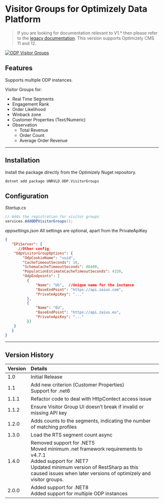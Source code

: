 # Visitor Groups for Optimizely Data Platform


> If you are looking for documentation relevant to V1.* then please refer to the [legacy documentation](./docs/README-legacy.md).  This version supports Optimizely CMS 11 and 12.

[![ODP Visitor Groups](https://github.com/made-to-engage/ODP.VisitorGroups/actions/workflows/build-visitor-groups.yml/badge.svg?branch=main)](https://github.com/made-to-engage/ODP.VisitorGroups/actions/workflows/build-visitor-groups.yml)


## Features

Supports multiple ODP instances. 

Visitor Groups for:
- Real Time Segments
- Engagement Rank
- Order Likelihood
- Winback zone
- Customer Properties (Text/Numeric)
- Observation
  - Total Revenue
  - Order Count
  - Average Order Revenue

----

## Installation

Install the package directly from the Optimizely Nuget repository.

``` 
dotnet add package UNRVLD.ODP.VisitorGroups
```


## Configuration

*Startup.cs*
``` c#
// Adds the registration for visitor groups
services.AddODPVisitorGroups();
```

*appsettings.json*
All settings are optional, apart from the PrivateApiKey
``` json
{
   "EPiServer": {
      //Other config
    "OdpVisitorGroupOptions": {
        "OdpCookieName": "vuid",
        "CacheTimeoutSeconds": 10,
        "SchemaCacheTimeoutSeconds": 86400,
        "PopulationEstimateCacheTimeoutSeconds": 4320,
        "OdpEndpoints": [
          {
              "Name": "US",  //Unique name for the instance
              "BaseEndPoint": "https://api.zaius.com",
              "PrivateApiKey": "..."
          },
          {
              "Name": "EU",
              "BaseEndPoint": "https://api.zaius.eu",
              "PrivateApiKey": "..."
          }]
    }
   }
}
```
 ---
 ## Version History

 |Version| Details|
 |:---|:---------------|
 |1.0|Initial Release|
 |1.1|Add new criterion (Customer Properties)<br/>Support for .net6|
 |1.1.1|Refactor code to deal with HttpContect access issue|
 |1.1.2|Ensure Visitor Group UI doesn’t break if invalid or missing API key|
 |1.2.0|Adds counts to the segments, indicating the number of matching profiles|
 |1.3.0|Load the RTS segment count async|
 |1.4.0|Removed support for .NET5<br/>Moved minimum .net framework requirements to v4.7.1<br/>Added support for .NET7<br/>Updated minimum version of RestSharp as this caused issues when later versions of optimizely and visitor groups.|
 |2.0.0|Added support for .NET8<br/>Added support for multiple ODP instances |
